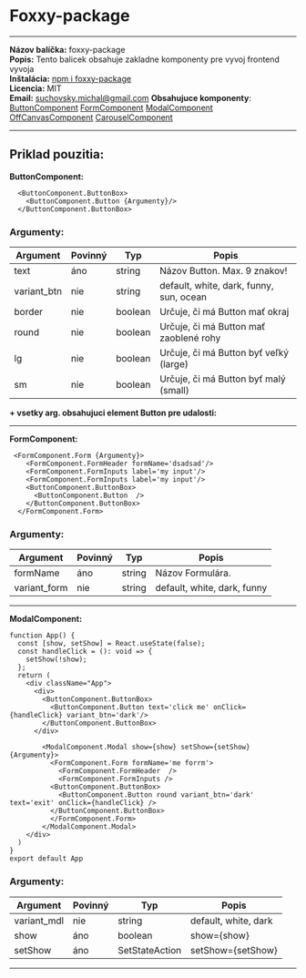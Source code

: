 # Foxxy-package
---
__Názov balíčka:__ foxxy-package  
__Popis:__ Tento balicek obsahuje zakladne komponenty pre vyvoj frontend vyvoja  
__Inštalácia:__ [npm i foxxy-package](https://www.npmjs.com/package/foxxy-package?activeTab=readme)  
__Licencia:__ MIT  
__Email:__ suchovsky.michal@gmail.com
__Obsahujuce komponenty__:
[ButtonComponent](https://github.com/Polarfoxxx/foxxy-npm-package/tree/npm_public/src/components/Button)
[FormComponent](https://github.com/Polarfoxxx/foxxy-npm-package/tree/npm_public/src/components/Form)
[ModalComponent](https://github.com/Polarfoxxx/foxxy-npm-package/tree/npm_public/src/components/Modal)
[OffCanvasComponent](https://github.com/Polarfoxxx/foxxy-npm-package/tree/npm_public/src/components/OffCanvas)
[CarouselComponent](https://github.com/Polarfoxxx/foxxy-npm-package/tree/npm_public/src/components/Carousel)

---
## Priklad pouzitia:   
__ButtonComponent:__  

```
  <ButtonComponent.ButtonBox>
    <ButtonComponent.Button {Argumenty}/>
  </ButtonComponent.ButtonBox>
```

### Argumenty:  

| Argument       | Povinný   | Typ                          | Popis                                              |
|----------------|-----------|------------------------------|----------------------------------------------------|
| text           | áno       | string                       | Názov Button. Max. 9 znakov!                        |
| variant_btn    | nie       | string                       | default, white, dark, funny, sun, ocean |
| border         | nie       | boolean                      | Určuje, či má Button mať okraj                      |
| round          | nie       | boolean                      | Určuje, či má Button mať zaoblené rohy              |
| lg             | nie       | boolean                      | Určuje, či má Button byť veľký (large)              |
| sm             | nie       | boolean                      | Určuje, či má Button byť malý (small)               |

__+ vsetky arg. obsahujuci element Button pre udalosti:__   


--- 
__FormComponent:__  
  
```
 <FormComponent.Form {Argumenty}>
    <FormComponent.FormHeader formName='dsadsad'/>
    <FormComponent.FormInputs label='my input'/>
    <FormComponent.FormInputs label='my input'/>
    <ButtonComponent.ButtonBox>
      <ButtonComponent.Button  />
    </ButtonComponent.ButtonBox>
  </FormComponent.Form> 
```

### Argumenty:  

| Argument       | Povinný   | Typ                          | Popis                                              |
|----------------|-----------|------------------------------|----------------------------------------------------|
| formName       | áno       | string                       | Názov Formulára.                                  |
| variant_form   | nie       | string                       | default, white, dark, funny | 
 
--- 
__ModalComponent:__  
  
```
function App() {
  const [show, setShow] = React.useState(false);
  const handleClick = (): void => {
    setShow(!show);
  };
  return (
    <div className="App">
      <div>
        <ButtonComponent.ButtonBox>
          <ButtonComponent.Button text='click me' onClick={handleClick} variant_btn='dark'/>
        </ButtonComponent.ButtonBox>
      </div>
  
        <ModalComponent.Modal show={show} setShow={setShow} {Argumenty}>
          <FormComponent.Form formName='me forrm'>
            <FormComponent.FormHeader  />
            <FormComponent.FormInputs />
          <ButtonComponent.ButtonBox>
            <ButtonComponent.Button round variant_btn='dark' text='exit' onClick={handleClick} />
          </ButtonComponent.ButtonBox>
          </FormComponent.Form>
        </ModalComponent.Modal>
    </div>
  )
}
export default App

```

### Argumenty:  

| Argument       | Povinný   | Typ                          | Popis                                              |
|----------------|-----------|------------------------------|----------------------------------------------------|
| variant_mdl    | nie       | string                       | default, white, dark                               |
| show           | áno       | boolean                      | show={show}                                        | 
| setShow        | áno       | SetStateAction               | setShow={setShow}                                  | 
 
--- 
